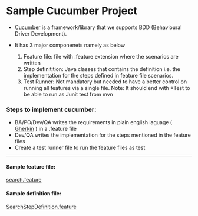 # Sample Cucumber Project

- [Cucumber](https://cucumber.io/) is a framework/library that we supports BDD (Behavioural Driver Development).

- It has 3 major componenets namely as below
 
    1. Feature file: file with .feature extension where the scenarios are written
    2. Step definitition:
Java classes that contains the definition i.e. the implementation for the steps defined in feature file scenarios.
    3. Test Runner: Not mandatory but needed to have a better control on running all features via a single file. 
    Note: It should end with *Test to be able to run as Junit test from mvn
### Steps to implement cucumber:
- BA/PO/Dev/QA writes the requirements in plain english laguage ( [Gherkin](https://cucumber.io/docs/gherkin/reference/) )  in a .feature file
- Dev/QA writes the implementation for the steps mentioned in the feature files
- Create a test runner file to run the feature files as test

----------



#### **Sample feature file:**
[search.feature](src\test\resources\appfeatures\search.feature)

#### **Sample definition file:**
[SearchStepDefinition.feature](src\test\java\stepdefinitions\SearchStepDefinition.java)
